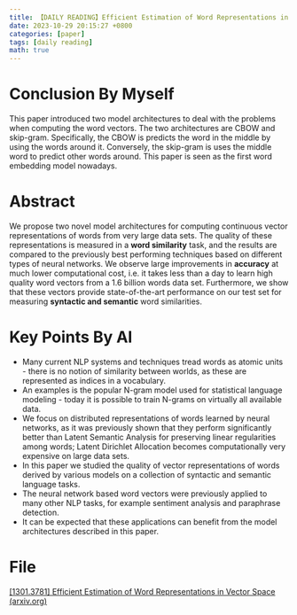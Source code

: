 ```yaml
---
title: 【DAILY READING】Efficient Estimation of Word Representations in Vector Space
date: 2023-10-29 20:15:27 +0800
categories: [paper]
tags: [daily reading]
math: true
---
```



# Conclusion By Myself
This paper introduced two model architectures to deal with the problems when computing the word vectors. The two architectures are CBOW and skip-gram. Specifically, the CBOW is predicts the word in the middle by using the words around it. Conversely, the skip-gram is uses the middle word to predict other words around.
This paper is seen as the first word embedding model nowadays.
# Abstract
We propose two novel model architectures for computing continuous vector representations of words from very large data sets.
The quality of these representations is measured in a **word similarity** task, and the results are compared to the previously best performing techniques based on different types of neural networks.
We observe large improvements in **accuracy** at much lower computational cost, i.e. it takes less than a day to learn high quality word vectors from a 1.6 billion words data set.
Furthermore, we show that these vectors provide state-of-the-art performance on our test set for measuring **syntactic and semantic** word similarities.
# Key Points By AI
- Many current NLP systems and techniques tread words as atomic units - there is no notion of similarity between worlds, as these are represented as indices in a vocabulary.
- An examples is the popular N-gram model used for statistical language modeling - today it is possible to train N-grams on virtually all available data.
- We focus on distributed representations of words learned by neural networks, as it was previously shown that they perform significantly better than Latent Semantic Analysis for preserving linear regularities among words; Latent Dirichlet Allocation becomes computationally very expensive on large data sets.
- In this paper we studied the quality of vector representations of words derived by various models on a collection of syntactic and semantic language tasks.
- The neural network based word vectors were previously applied to many other NLP tasks, for example sentiment analysis and paraphrase detection.
- It can be expected that these applications can benefit from the model architectures described in this paper.
# File
[[1301.3781] Efficient Estimation of Word Representations in Vector Space (arxiv.org)](https://arxiv.org/abs/1301.3781) 